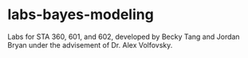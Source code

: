 # labs-bayes-modeling

Labs for STA 360, 601, and 602, developed by Becky Tang and Jordan Bryan under the advisement of Dr. Alex Volfovsky.
